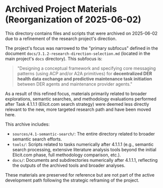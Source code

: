 # Archived Project Materials (Reorganization of 2025-06-02)

This directory contains files and scripts that were archived on 2025-06-02 due to a refinement of the research project's direction.

The project's focus was narrowed to the "primary subfocus" defined in the document `docs/3.1.2-research-direction-selection.md` (located in the main project's `docs` directory). This subfocus is:

> "Designing a conceptual framework and specifying core messaging patterns (using ACP and/or A2A primitives) for **decentralized DER health data exchange and predictive maintenance task initiation** between DER agents and maintenance provider agents."

As a result of this refined focus, materials primarily related to broader explorations, semantic searches, and methodology evaluations performed after Task 4.1.1.1 (Elicit.com search strategy) were deemed less directly relevant to the new, more targeted research path and have been moved here.

This archive includes:
- `sources/4.1-semantic-search/`: The entire directory related to broader semantic search efforts.
- `tools/`: Scripts related to tasks numerically after 4.1.1.1 (e.g., semantic search processing, extensive literature analysis tools beyond the initial Elicit.com phase, full methodology comparison, etc.).
- `docs/`: Documents and subdirectories numerically after 4.1.1.1, reflecting the outputs of the archived tools and broader analyses.

These materials are preserved for reference but are not part of the active development path following the strategic reframing of the project. 